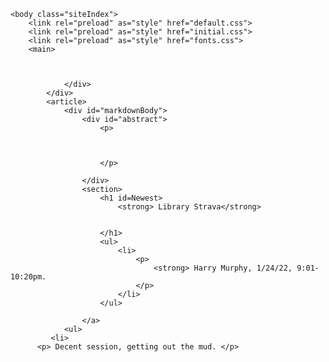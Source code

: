 
<html lang="en">

    <body class="siteIndex">
        <link rel="preload" as="style" href="default.css">
        <link rel="preload" as="style" href="initial.css">
        <link rel="preload" as="style" href="fonts.css">
        <main>
         
                
               
                </div>
            </div>
            <article>
                <div id="markdownBody">
                    <div id="abstract">
                        <p>
                         
                      
                          
                        </p>
                       
                    </div>
                    <section>
                        <h1 id=Newest>
                            <strong> Library Strava</strong>
                               

                        </h1>
                        <ul>
                            <li>
                                <p>
                                    <strong> Harry Murphy, 1/24/22, 9:01-10:20pm. 
                                </p>
                            </li>
                        </ul>
                    
                    </a>
                <ul>
             <li>
          <p> Decent session, getting out the mud. </p>
                     
                     
            
             
     
